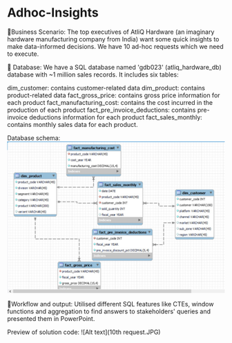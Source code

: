 # Adhoc-Insights
🌟Business Scenario: The top executives of AtliQ Hardware (an imaginary hardware manufacturing company from India) want some quick insights to make data-informed decisions. We have 10 ad-hoc requests which we need to execute.

🌟 Database: We have a SQL database named 'gdb023' (atliq_hardware_db) database with ~1 million sales records. It includes six tables:

dim_customer: contains customer-related data
dim_product: contains product-related data
fact_gross_price: contains gross price information for each product
fact_manufacturing_cost: contains the cost incurred in the production of each product
fact_pre_invoice_deductions: contains pre-invoice deductions information for each product
fact_sales_monthly: contains monthly sales data for each product.

Database schema:
![Alt text](Database_schema.JPG)

🌟Workflow and output: Utilised different SQL features like CTEs, window functions and aggregation to find answers to stakeholders' queries and presented them in PowerPoint.

Preview of solution code:
![Alt text](10th request.JPG)

